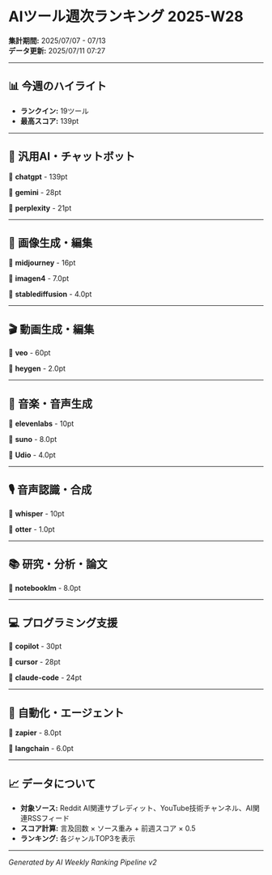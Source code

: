 # AIツール週次ランキング 2025-W28

**集計期間:** 2025/07/07 - 07/13  
**データ更新:** 2025/07/11 07:27

---

## 📊 今週のハイライト

- **ランクイン:** 19ツール
- **最高スコア:** 139pt

---

## 🤖 汎用AI・チャットボット

🥇 **chatgpt** - 139pt

🥈 **gemini** - 28pt

🥉 **perplexity** - 21pt

---

## 🎨 画像生成・編集

🥇 **midjourney** - 16pt

🥈 **imagen4** - 7.0pt

🥉 **stablediffusion** - 4.0pt

---

## 🎬 動画生成・編集

🥇 **veo** - 60pt

🥈 **heygen** - 2.0pt

---

## 🎵 音楽・音声生成

🥇 **elevenlabs** - 10pt

🥈 **suno** - 8.0pt

🥉 **Udio** - 4.0pt

---

## 🎙️ 音声認識・合成

🥇 **whisper** - 10pt

🥈 **otter** - 1.0pt

---

## 📚 研究・分析・論文

🥇 **notebooklm** - 8.0pt

---

## 💻 プログラミング支援

🥇 **copilot** - 30pt

🥈 **cursor** - 28pt

🥉 **claude-code** - 24pt

---

## 🔄 自動化・エージェント

🥇 **zapier** - 8.0pt

🥈 **langchain** - 6.0pt

---

## 📈 データについて

- **対象ソース:** Reddit AI関連サブレディット、YouTube技術チャンネル、AI関連RSSフィード
- **スコア計算:** 言及回数 × ソース重み + 前週スコア × 0.5
- **ランキング:** 各ジャンルTOP3を表示

---

*Generated by AI Weekly Ranking Pipeline v2*
